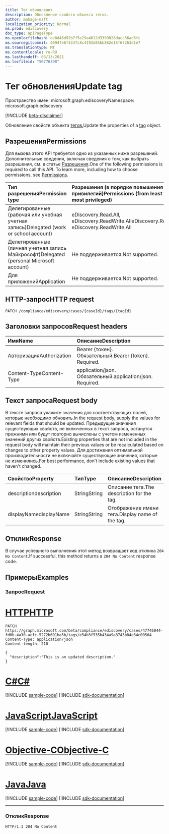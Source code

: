 ```yaml
---
title: Тег обновления
description: Обновление свойств объекта тегов.
author: mahage-msft
localization_priority: Normal
ms.prod: ediscovery
doc_type: apiPageType
ms.openlocfilehash: ee8d46d92b7f5e29a4612d3399028dacc36ad6fc
ms.sourcegitcommit: 40947e6f4337c8c4193d85bb862e15f67263e1e7
ms.translationtype: MT
ms.contentlocale: ru-RU
ms.lasthandoff: 03/13/2021
ms.locfileid: "50776398"
---
```

# <a name="update-tag"></a><span data-ttu-id="0739e-103">Тег обновления</span><span class="sxs-lookup"><span data-stu-id="0739e-103">Update tag</span></span>

<span data-ttu-id="0739e-104">Пространство имен: microsoft.graph.ediscovery</span><span class="sxs-lookup"><span data-stu-id="0739e-104">Namespace: microsoft.graph.ediscovery</span></span>

[!INCLUDE [beta-disclaimer](../../includes/beta-disclaimer.md)]

<span data-ttu-id="0739e-105">Обновление свойств объекта [тегов.](../resources/ediscovery-tag.md)</span><span class="sxs-lookup"><span data-stu-id="0739e-105">Update the properties of a [tag](../resources/ediscovery-tag.md) object.</span></span>

## <a name="permissions"></a><span data-ttu-id="0739e-106">Разрешения</span><span class="sxs-lookup"><span data-stu-id="0739e-106">Permissions</span></span>

<span data-ttu-id="0739e-p101">Для вызова этого API требуется одно из указанных ниже разрешений. Дополнительные сведения, включая сведения о том, как выбрать разрешения, см. в статье [Разрешения](/graph/permissions-reference).</span><span class="sxs-lookup"><span data-stu-id="0739e-p101">One of the following permissions is required to call this API. To learn more, including how to choose permissions, see [Permissions](/graph/permissions-reference).</span></span>

|<span data-ttu-id="0739e-109">Тип разрешения</span><span class="sxs-lookup"><span data-stu-id="0739e-109">Permission type</span></span>|<span data-ttu-id="0739e-110">Разрешения (в порядке повышения привилегий)</span><span class="sxs-lookup"><span data-stu-id="0739e-110">Permissions (from least to most privileged)</span></span>|
|:---|:---|
|<span data-ttu-id="0739e-111">Делегированные (рабочая или учебная учетная запись)</span><span class="sxs-lookup"><span data-stu-id="0739e-111">Delegated (work or school account)</span></span>|<span data-ttu-id="0739e-112">eDiscovery.Read.All, eDiscovery.ReadWrite.All</span><span class="sxs-lookup"><span data-stu-id="0739e-112">eDiscovery.Read.All, eDiscovery.ReadWrite.All</span></span>|
|<span data-ttu-id="0739e-113">Делегированные (личная учетная запись Майкрософт)</span><span class="sxs-lookup"><span data-stu-id="0739e-113">Delegated (personal Microsoft account)</span></span>|<span data-ttu-id="0739e-114">Не поддерживается.</span><span class="sxs-lookup"><span data-stu-id="0739e-114">Not supported.</span></span>|
|<span data-ttu-id="0739e-115">Для приложений</span><span class="sxs-lookup"><span data-stu-id="0739e-115">Application</span></span>|<span data-ttu-id="0739e-116">Не поддерживается.</span><span class="sxs-lookup"><span data-stu-id="0739e-116">Not supported.</span></span>|

## <a name="http-request"></a><span data-ttu-id="0739e-117">HTTP-запрос</span><span class="sxs-lookup"><span data-stu-id="0739e-117">HTTP request</span></span>

<!-- {
  "blockType": "ignored"
}
-->

``` http
PATCH /compliance/ediscovery/cases/{caseId}/tags/{tagId}
```

## <a name="request-headers"></a><span data-ttu-id="0739e-118">Заголовки запросов</span><span class="sxs-lookup"><span data-stu-id="0739e-118">Request headers</span></span>

|<span data-ttu-id="0739e-119">Имя</span><span class="sxs-lookup"><span data-stu-id="0739e-119">Name</span></span>|<span data-ttu-id="0739e-120">Описание</span><span class="sxs-lookup"><span data-stu-id="0739e-120">Description</span></span>|
|:---|:---|
|<span data-ttu-id="0739e-121">Авторизация</span><span class="sxs-lookup"><span data-stu-id="0739e-121">Authorization</span></span>|<span data-ttu-id="0739e-p102">Bearer {токен}. Обязательный.</span><span class="sxs-lookup"><span data-stu-id="0739e-p102">Bearer {token}. Required.</span></span>|
|<span data-ttu-id="0739e-124">Content-Type</span><span class="sxs-lookup"><span data-stu-id="0739e-124">Content-Type</span></span>|<span data-ttu-id="0739e-p103">application/json. Обязательный.</span><span class="sxs-lookup"><span data-stu-id="0739e-p103">application/json. Required.</span></span>|

## <a name="request-body"></a><span data-ttu-id="0739e-127">Текст запроса</span><span class="sxs-lookup"><span data-stu-id="0739e-127">Request body</span></span>

<span data-ttu-id="0739e-128">В тексте запроса укажите значения для соответствующих полей, которые необходимо обновить.</span><span class="sxs-lookup"><span data-stu-id="0739e-128">In the request body, supply the values for relevant fields that should be updated.</span></span> <span data-ttu-id="0739e-129">Предыдущие значения существующих свойств, не включенных в текст запроса, останутся прежними или будут повторно вычислены с учетом измененных значений других свойств.</span><span class="sxs-lookup"><span data-stu-id="0739e-129">Existing properties that are not included in the request body will maintain their previous values or be recalculated based on changes to other property values.</span></span> <span data-ttu-id="0739e-130">Для достижения оптимальной производительности не включайте существующие значения, которые не изменились.</span><span class="sxs-lookup"><span data-stu-id="0739e-130">For best performance, don't include existing values that haven't changed.</span></span>

|<span data-ttu-id="0739e-131">Свойство</span><span class="sxs-lookup"><span data-stu-id="0739e-131">Property</span></span>|<span data-ttu-id="0739e-132">Тип</span><span class="sxs-lookup"><span data-stu-id="0739e-132">Type</span></span>|<span data-ttu-id="0739e-133">Описание</span><span class="sxs-lookup"><span data-stu-id="0739e-133">Description</span></span>|
|:---|:---|:---|
|<span data-ttu-id="0739e-134">description</span><span class="sxs-lookup"><span data-stu-id="0739e-134">description</span></span>|<span data-ttu-id="0739e-135">String</span><span class="sxs-lookup"><span data-stu-id="0739e-135">String</span></span>|<span data-ttu-id="0739e-136">Описание тега.</span><span class="sxs-lookup"><span data-stu-id="0739e-136">The description for the tag.</span></span>|
|<span data-ttu-id="0739e-137">displayName</span><span class="sxs-lookup"><span data-stu-id="0739e-137">displayName</span></span>|<span data-ttu-id="0739e-138">String</span><span class="sxs-lookup"><span data-stu-id="0739e-138">String</span></span>|<span data-ttu-id="0739e-139">Отображение имени тега.</span><span class="sxs-lookup"><span data-stu-id="0739e-139">Display name of the tag.</span></span>|

## <a name="response"></a><span data-ttu-id="0739e-140">Отклик</span><span class="sxs-lookup"><span data-stu-id="0739e-140">Response</span></span>

<span data-ttu-id="0739e-141">В случае успешного выполнения этот метод возвращает код отклика `204 No Content`.</span><span class="sxs-lookup"><span data-stu-id="0739e-141">If successful, this method returns a `204 No Content` response code.</span></span>

## <a name="examples"></a><span data-ttu-id="0739e-142">Примеры</span><span class="sxs-lookup"><span data-stu-id="0739e-142">Examples</span></span>

### <a name="request"></a><span data-ttu-id="0739e-143">Запрос</span><span class="sxs-lookup"><span data-stu-id="0739e-143">Request</span></span>


# <a name="http"></a>[<span data-ttu-id="0739e-144">HTTP</span><span class="sxs-lookup"><span data-stu-id="0739e-144">HTTP</span></span>](#tab/http)
<!-- {
  "blockType": "request",
  "name": "update_tag"
}
-->

``` http
PATCH https://graph.microsoft.com/beta/compliance/ediscovery/cases/47746044-fd0b-4a30-acfc-5272b691ba5b/tags/e54b3f535b434a9a8743b84e34c00504
Content-Type: application/json
Content-length: 210

{
  "description":"This is an updated description."
}
```
# <a name="c"></a>[<span data-ttu-id="0739e-145">C#</span><span class="sxs-lookup"><span data-stu-id="0739e-145">C#</span></span>](#tab/csharp)
[!INCLUDE [sample-code](../includes/snippets/csharp/update-tag-csharp-snippets.md)]
[!INCLUDE [sdk-documentation](../includes/snippets/snippets-sdk-documentation-link.md)]

# <a name="javascript"></a>[<span data-ttu-id="0739e-146">JavaScript</span><span class="sxs-lookup"><span data-stu-id="0739e-146">JavaScript</span></span>](#tab/javascript)
[!INCLUDE [sample-code](../includes/snippets/javascript/update-tag-javascript-snippets.md)]
[!INCLUDE [sdk-documentation](../includes/snippets/snippets-sdk-documentation-link.md)]

# <a name="objective-c"></a>[<span data-ttu-id="0739e-147">Objective-C</span><span class="sxs-lookup"><span data-stu-id="0739e-147">Objective-C</span></span>](#tab/objc)
[!INCLUDE [sample-code](../includes/snippets/objc/update-tag-objc-snippets.md)]
[!INCLUDE [sdk-documentation](../includes/snippets/snippets-sdk-documentation-link.md)]

# <a name="java"></a>[<span data-ttu-id="0739e-148">Java</span><span class="sxs-lookup"><span data-stu-id="0739e-148">Java</span></span>](#tab/java)
[!INCLUDE [sample-code](../includes/snippets/java/update-tag-java-snippets.md)]
[!INCLUDE [sdk-documentation](../includes/snippets/snippets-sdk-documentation-link.md)]

---


### <a name="response"></a><span data-ttu-id="0739e-149">Отклик</span><span class="sxs-lookup"><span data-stu-id="0739e-149">Response</span></span>

<!-- {
  "blockType": "response",
  "truncated": true
}
-->

``` http
HTTP/1.1 204 No Content
```
